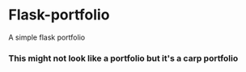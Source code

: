 # Flask-portfolio
A simple flask portfolio 
### This might not look like a portfolio but it's a carp portfolio 
